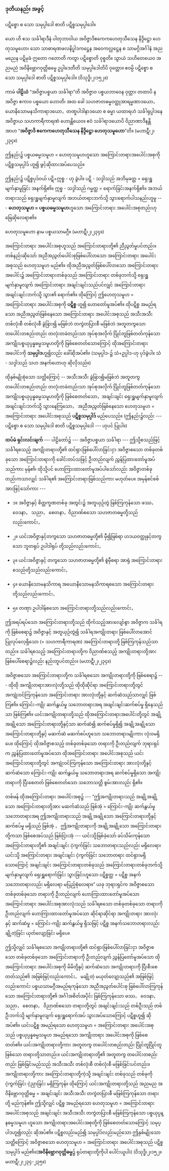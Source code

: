 ### ဒုတိယနည်း အဖွင့်

ပဋိစ္စော စ သော သမုပ္ပါဒေါ စာတိ ပဋိစ္စသမုပ္ပါဒေါ။

ယော ဟိ ဧသ သင်္ခါရာဒီနံ ပါတုဘာဝါယ အဝိဇ္ဇာဒိဧကေကဟေတုသီသေန နိဒ္ဒိဋ္ဌော ဟေတုသမူဟော၊ သော သာဓာရဏဖလနိပ္ဖါဒကဋ္ဌေန အဝေကလ္လဋ္ဌေန စ သာမဂ္ဂိအင်္ဂါနံ အညမညေန ပဋိမုခံ ဣတော ဂတောတိ ကတွာ ပဋိစ္စောတိ ဝုစ္စတိ။ သွာယံ သဟိတေယေ၀ အညမညံ အဝိနိဗ္ဘောဂဝုတ္တိဓမ္မေ ဥပ္ပါဒေတီတိ သမုပ္ပါဒေါတိပိ ဝုတ္တော။ ဧဝမ္ပိ ပဋိစ္စော စ သော သမုပ္ပါဒေါ စာတိ ပဋိစ္စသမုပ္ပါဒေါ။ (ဝိသုဒ္ဓိ၊၂၊၁၅၂။)

ကာမံ **ပါဠိယံ** “အဝိဇ္ဇာပစ္စယာ သင်္ခါရာ”တိ အဝိဇ္ဇာ၀ ပစ္စယဘာဝေန ဝုတ္တာ၊ တထာပိ န အဝိဇ္ဇာ ဧကာ၀ ပစ္စယော ဟောတိ၊ အထ ခေါ သဟဇာတဓမ္မဝတ္ထုအာရမ္မဏာဒယော， ယောနိသောမနသိကာရာဒယော，တဏှုပါဒါနာဒယော စ ဓမ္မာ ယထာရဟံ သင်္ခါရုပ္ပါဒနေ အဝိဇ္ဇာယ သဟကာရီကာရဏံ ဟောန္တိယေ၀။ ဧဝံ သင်္ခါရာဒယောပိ ဝိညာဏာဒီနန္တိ အာဟ “**အဝိဇ္ဇာဒိ ဧကေကဟေတုသီသေန နိဒ္ဒိဋ္ဌော ဟေတုသမူဟော**”တိ။ (မဟာဋီ၊၂၊၂၃၄။) 

ဤနည်း၌ ပစ္စယဓမ္မသမူဟ = ဟေတုသမူဟဟူသော အကြောင်းတရားအပေါင်းအစုကို ပဋိစ္စသမုပ္ပါဒ် ဟူ၍ ဖွင့်ဆိုထားအပ်ပေသည်။

ဤနည်း၌ ပဋိစ္စပုဒ်ဝယ် ပဋိ+ဣစ္စ - ဟု ခွဲပါ။ 
ပဋိ - သဒ္ဒါသည် အဘိမုခတ္ထ = ရှေးရှူမျက်နှာမူခြင်း အနက်ရှိ၏။ 
ဣစ္စ - သဒ္ဒါသည် ဂမ္မတ္ထ = ရောက်ခြင်းအနက်ရှိ၏။ 
အဘယ်တရားသည် ရှေးရှူမျက်နှာမူလျက် အဘယ်တရားဘက်သို့ သွားရောက်ပါသနည်းဟူမူ --- **ဟေတုသမူဟ = ပစ္စယဓမ္မသမူဟ**ဟူသော အကြောင်းတရား အပေါင်းအစုတည်းဟု ဖြေဆိုလေရာ၏။

ဟေတုသမူဟော နာမ ပစ္စယသာမဂ္ဂီ။ (မဟာဋီ၊၂၊၂၃၄။)

အကြောင်းတရား အပေါင်းအစုဟူသည် အကြောင်းတရားတို့၏ ညီညွတ်မှုပင်တည်း။ 
တစ်နည်းဆိုသော် အညီအညွတ်ပေါင်းစုဖြစ်ပေါ်လာသော အကြောင်းတရား အပေါင်းအစုသည် ဟေတုသမူဟ မည်၏။ 
ထိုအညီအညွတ်ဖြစ်ပေါ်လာသော အကြောင်းတရားအပေါင်း၌ အကြောင်းတရားတစ်ခုသည် အကြောင်းတရား တစ်ခုဘက်သို့ ရှေးရှူမျက်နှာမူလျက် အကြောင်းတရား အချင်းချင်းသည်ပင်လျှင် အကြောင်းတရား အချင်းချင်းဘက်သို့ သွား၏ ရောက်၏။ 
ထိုကြောင့် ဤဟေတုသမူဟ = အကြောင်းတရား အပေါင်းအစုကို **ပဋိစ္စ** ဟူ၍ ဟောတော်မူအပ်၏။ 
ထိုပဋိစ္စ အမည်ရသော အညီအညွတ်ဖြစ်နေသော အကြောင်းတရား အပေါင်းအစုသည် အသီးအသီး တစ်လုံးစီ တစ်လုံးစီ ခွဲခြား၍ မဖြစ်ဘဲ တကွဲတပြားစီ မဖြစ်ဘဲ အတူတကွသော တပေါင်းတစည်းတည်း တလုံးတခဲတည်းသာ အုပ်စုအလိုက် ပြိုင်တူဖြစ်တတ်ကုန်သော အကျိုးပစ္စယုပ္ပန္နဓမ္မသမူဟတို့ကို ဖြစ်စေတတ်သောကြောင့် ထိုအကြောင်းတရားအပေါင်းကို **သမုပ္ပါဒ**ဟူ၍လည်း ခေါ်ဆိုအပ်၏။ (သမုပ္ပါဒ-၌ သံ+ဥပ္ပါဒ-ဟု ပုဒ်ခွဲပါ။ သံ - သဒ္ဒါသည် သဟ အနက်ဟောဟု ဆိုလိုသည်။)

ထိုနှစ်မျိုးစုံသော သတ္တိကြောင့် -- အသီးအသီး ခွဲခြား၍မဖြစ်ဘဲ အတူတကွ တပေါင်းတစည်းတည်း တလုံးတခဲတည်းသာ အုပ်စုအလိုက် ပြိုင်တူဖြစ်တတ်ကုန်သော အကျိုးပစ္စယုပ္ပန္နဓမ္မသမူဟတို့ကို ဖြစ်စေတတ်သော，အချင်းချင်း ရှေးရှူမျက်နှာမူလျက် အချင်းချင်းဘက်သို့ သွားနေကြသော， အညီအညွတ်ဖြစ်နေသော ဟေတုသမူဟ = အကြောင်းတရား အပေါင်းအစုသည် **ပဋိစ္စသမုပ္ပါဒ်** မည်ပေသည်။ (ဤနည်း၌လည်း --- ပဋိစ္စော စ သော သမုပ္ပါဒေါ စာတိ ပဋိစ္စသမုပ္ပါဒေါ --- ဟုပင် ပြုပါ။)

**ထပ်မံ ရှင်းလင်းချက်** --- ပါဠိတော်၌ --- အဝိဇ္ဇာပစ္စယာ သင်္ခါရာ --- ဤသို့စသည်ဖြင့် သင်္ခါရစသည့် အကျိုးတရားတို့၏ ထင်ရှားဖြစ်ပေါ်လာခြင်းငှာ အဝိဇ္ဇာစသော တစ်ခုတစ်ခုသော အကြောင်းတရားကို ခေါင်းတပ်သဖြင့် ဦးတည်လျက် ညွှန်ပြထားတော်မူအပ်သည်ကား မှန်၏၊ ထိုသို့ပင် ဟောကြားထားတော်မူအပ်ပါသော်လည်း အဝိဇ္ဇာတစ်ခုတည်းကသာလျှင် သင်္ခါရ၏ အကြောင်းတရားဖြစ်သည်ကား မဟုတ်ပေ။ 
အမှန်စင်စစ်အားဖြင့်သော်ကား ---

- ၁။ အဝိဇ္ဇာနှင့် စိတ္တက္ခဏတစ်ခု အတွင်း၌ အတူယှဉ်တွဲ ဖြစ်ကြကုန်သော ဖဿ， ဝေဒနာ， သညာ， စေတနာ，ဝိညာဏ်စသော သဟဇာတဓမ္မတို့သည်လည်းကောင်း，

- ၂။ ယင်းအဝိဇ္ဇာနှင့်တကွသော သဟဇာတဓမ္မတို့၏ မှီ၍ဖြစ်ရာ ဟဒယဝတ္ထုနှင့်တကွသော ဘူတရုပ် ဥပါဒါရုပ် တို့သည်လည်းကောင်း，

- ၃။ ယင်းအဝိဇ္ဇာနှင့် တကွသော သဟဇာတဓမ္မတို့၏ စွဲမှီစရာ အာရုံ အကြောင်းတရား စသည်တို့သည်လည်းကောင်း，

- ၄။ ယောနိသောမနသိကာရ အယောနိသောမနသိကာရစသော အကြောင်းတရားတို့သည်လည်းကောင်း，

- ၅။ တဏှာ ဥပါဒါန်စသော အကြောင်းတရားတို့သည်လည်းကောင်း，

ဤအရပ်ရပ်သော အကြောင်းတရားတို့သည် ထိုက်သည့်အားလျော်စွာ အဝိဇ္ဇာက သင်္ခါရကို ဖြစ်စေရာ၌ အဝိဇ္ဇာနှင့် အတူယှဉ်တွဲ၍ သင်္ခါရအကျိုးတရား ဖြစ်ပေါ်လာအောင် ပြုလုပ်လေ့ရှိသော (= သဟကာရီကာရဏ) အကြောင်းတရားတို့ ဖြစ်ကြကုန်သည်သာတည်း။ 
သင်္ခါရစသည့် အကြောင်းတရားတို့က ဝိညာဏ်စသည့် အကျိုးတရားတို့အား ဖြစ်ပေါ်စေရာ၌လည်း နည်းတူပင်တည်း။ (မဟာဋီ၊၂၊၂၃၄။)

အဝိဇ္ဇာစသော အကြောင်းတရားတို့က သင်္ခါရစသော အကျိုးတရားတို့ကို ဖြစ်စေရာ၌ --- ထိုထို အကျိုးတရားအားလုံးတို့သည် ထိုထိုဆိုင်ရာ အကြောင်းတရားတို့တွင် အကျုံးဝင်ကြကုန်သော အကြောင်းတရား အားလုံးတို့နှင့် ဆက်ဆံသည်သာလျှင် ဖြစ်ကြ၏။ 
ကြောင်း-ကျိုး ဆက်နွှယ်မှု သဘောတရားအရ အချင်းချင်းဆက်စပ်မှု ရှိနေသည်သာ ဖြစ်ကြ၏။ 
ယင်းအကျိုးတရားတို့သည် ထိုအကြောင်းတရားအပေါင်းတို့တွင် အချို့အချို့သော အကြောင်းတရားတို့နှင့်သာ ဆက်ဆံ၍ ဆက်စပ်မှုရှိ၍ အချို့အချို့သော အကြောင်းတရားတို့နှင့် မဆက်ဆံ မဆက်စပ်ဟူသော သဘောတရားမျိုးကား လုံး၀မရှိပေ။ 
ထိုကြောင့် ထိုအဝိဇ္ဇာစသည့် တစ်ခုတစ်ခုသော တရားကို ဦးတည်လျက် ဘုရားရှင်က ညွှန်ပြထားတော်မူအပ်သော ထိုအကြောင်းတရား အပေါင်းအစုသည် ယင်းအကြောင်းတရားတို့တွင် အကျုံးဝင်ကြကုန်သော အကြောင်းတရား အားလုံးတို့နှင့် ဆက်ဆံသော ကြောင်း-ကျိုး ဆက်နွှယ်မှု သဘောတရားအရ ဆက်စပ်မှုရှိသော အကျိုးတရားကို ပြီးစေတတ် ဖြစ်စေတတ်သော သဘောသတ္တိ စွမ်းအားလည်း ရှိ၏။

တစ်ဖန် ထိုအကြောင်းတရား အပေါင်းအစု၌ --- “ဤအကျိုးတရားသည် အချို့အချို့သော အကြောင်းတရားတို့အား မဆက်ဆံသည် ဖြစ်အံ့ = ကြောင်း-ကျိုး ဆက်နွှယ်မှု သဘောတရားအရ ဤအကျိုးတရားသည် အချို့အချို့သော အကြောင်းတရားတို့နှင့် ဆက်စပ်မှု မရှိသည် ဖြစ်အံ့ ， ဤအကျိုးတရားကို အချို့အချို့သော အကြောင်းတရားတို့ကသာ ဖြစ်စေအပ်သည် ဖြစ်ငြားအံ့ --- ယင်းသို့ဖြစ်ခဲ့သော် ခပ်သိမ်းကုန်သော အကြောင်းတရားတို့၏ အချင်းချင်း ငဲ့ကွက်ခြင်း သဘောတရားသည်လည်း မရှိလေရာ၊ ယင်းသို့ အကြောင်းတရား အချင်းချင်း ငဲ့ကွက်ခြင်း သဘောတရား ထင်ရှားမရှိသောကြောင့် အချင်းချင်း အကြောင်းတရားတစ်ခုသည် အကြောင်းတရားတစ်ခုဘက်သို့ မျက်နှာမူလျက် ရှေးရှူရောက်ခြင်း သွားခြင်းဟူသော ပဋိစ္စတ္ထ = ပဋိစ္စ အနက်သဘောတရားလည်း မရှိလေရာ မပြည့်စုံလေရာ။” 
ယခု ဘုရားရှင်က အဝိဇ္ဇာစသော တစ်ခုတစ်ခုသော တရားကို ဦးတည်လျက် ဟောကြားထားတော်မူအပ်သော အကြောင်းတရား အပေါင်းအစုအားလုံးသည် သင်္ခါရစသော တစ်ခုတစ်ခုသော တရားကို ဦးတည်လျက် ဟောကြားထားတော်မူအပ်သော ဆိုင်ရာဆိုင်ရာ အကျိုးတရား အားလုံးနှင့် ဆက်ဆံမှု = ကြောင်း-ကျိုး ဆက်နွှယ်မှု ရှိသဖြင့် ပဋိစ္စ အနက်သဘောတရားလည်း ချို့တဲ့ခြင်း ယုတ်လျော့ခြင်း မရှိပေ။

ဤသို့လျှင် သင်္ခါရစသော အကျိုးတရားတို့၏ ထင်ရှားဖြစ်ပေါ်လာခြင်းငှာ အဝိဇ္ဇာစသော တစ်ခုတစ်ခုသော အကြောင်းတရားကို ဦးတည်လျက် ညွှန်ပြတော်မူအပ်သော ထိုအကြောင်းတရား အပေါင်းအစုကို မိမိတို့နှင့် ဆက်ဆံသော အကျိုးတရားကို ပြီးစီးစေတတ်သည်၏ အဖြစ်ဖြင့်လည်းကောင်း， မချို့တဲ့ မယုတ်လျော့သည်၏ အဖြစ်ဖြင့်လည်းကောင်း ပစ္စယသာမဂ္ဂီအမည်ရကုန်သော အညီအညွတ်ပေါင်းစု ဖြစ်ပေါ်လာကြကုန်သော အကြောင်းတရားတို့၏ အင်္ဂါအစိတ်အပိုင်း ဖြစ်ကြကုန်သော ဖဿ， ဝေဒနာ， သညာ， စေတနာ， ဝိညာဏ်စသော တရားတို့တွင် အချင်းချင်းသည် တစ်ဦးသည် တစ်ဦးဘက်သို့ မျက်နှာမူလျက် ရှေးရှူရောက်အပ် သွားအပ်သောကြောင့် ပဋိစ္စဟူ၍ ဆိုအပ်၏။ 
ယင်းပဋိစ္စ အမည်ရသော ဟေတုသမူဟ = အကြောင်းတရား အပေါင်းအစုသည် ပစ္စယုပ္ပန္နဓမ္မသမူဟ အမည်ရသော အကျိုးတရား အပေါင်းအစုကို ဖြစ်စေတတ်၏။ 
ယင်းအကျိုးတရားတို့ကား အတူတကွ တပေါင်းတစည်းတည်း ပြိုင်တူပြိုင်တူဖြစ်သော တရားတို့သာတည်း။ 
ယင်းအကျိုးတရားတို့၏ အတူတကွ တပေါင်းတစည်းတည်း ဖြစ်ခြင်းမည်သည် အသီးအသီး တစ်လုံးစီ တစ်လုံးစီ မဖြစ်ခြင်းပင်တည်း။ 
အကျိုးတရားတို့ကား အကြောင်းတရားတို့ကဲ့သို့ အချင်းချင်း တစ်ခုသည် တစ်ခုကို ငဲ့ကွက်ခြင်း ငဲ့ညှာခြင်း မရှိကြကုန်။ 
ထိုကြောင့် ယင်းအကျိုးတရားတို့သည် အညမည အဝိနိဗ္ဘောဂဝုတ္တိဓမ္မ = အချင်းချင်း အသီးအသီး တကွဲတပြားစီ မဖြစ်ကြကုန်သော တရားတို့ မည်ကုန်၏။ 
ဤသို့လျှင် ပဋိစ္စ အမည်ရသော ဟေတုသမူဟ = အကြောင်းတရား အပေါင်းအစုသည် အချင်းချင်း အသီးအသီး တကွဲတပြားစီ မဖြစ်ကြကုန်သော ပစ္စယုပ္ပန္နဓမ္မသမူဟ ဟူသော အကျိုးတရားအပေါင်းအစုတို့ကို ဖြစ်စေတတ်သောကြောင့် သမုပ္ပါဒဟူ၍လည်း ဆိုအပ်၏။ 
ပဋိစ္စလည်းမည်၍ သမုပ္ပါဒ်လည်းမည်သော ဤနှစ်မျိုးသော သတ္တိကြောင့် အဝိဇ္ဇာစသော ဟေတုသမူဟ = အကြောင်းတရား အပေါင်းအစုသည် ပဋိစ္စသမုပ္ပါဒ် မည်၏။(**အဝိနိဗ္ဘောဂဝုတ္တိဓမ္မ**၌ ရုပ်တရားတို့ကိုပါ ပေါင်းယူပါ၊) (ဝိသုဒ္ဓိ၊၂၊၁၅၂။ မဟာဋီ၊၂၊၂၃၄-၂၃၅။) 